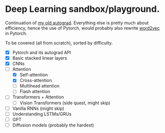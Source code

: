# Deep Learning sandbox/playground.

Continuation of [my old autograd](https://github.com/michael-0acf4/auto-diff-playground). Everything else is pretty much about efficiency, hence the use of Pytorch, would probably also rewrite [word2vec](https://github.com/michael-0acf4/yw2v) in Pytorch.


To be covered (all from scratch), sorted by difficulty.

- [x] Pytorch and its autograd API
- [x] Basic stacked linear layers
- [x] CNNs
- [ ] Attention
    - [x] Self-attention
    - [x] Cross-attention
    - [ ] Multihead attention
    - [ ] Flash attention
- [ ] Transformers + Attention
    - [ ] Vision Transformers (side quest, might skip)
- [ ] Vanilla RNNs (might skip)
- [ ] Understanding LSTMs/GRUs
- [ ] GPT
- [ ] Diffusion models (probably the hardest)

